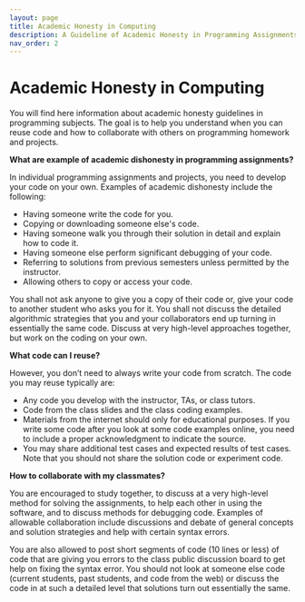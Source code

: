 ```yaml
---
layout: page
title: Academic Honesty in Computing
description: A Guideline of Academic Honesty in Programming Assignments
nav_order: 2
---
```


# Academic Honesty in Computing

You will find here information about academic honesty guidelines in programming subjects. The goal is to help you understand when you can reuse code and how to collaborate with others on programming homework and projects.

**What are example of academic dishonesty in programming assignments?**

In individual programming assignments and projects, you need to develop your code on your own. Examples of academic dishonesty include the following:
- Having someone write the code for you.
- Copying or downloading someone else's code.
- Having someone walk you through their solution in detail and explain how to code it.
- Having someone else perform significant debugging of your code.
- Referring to solutions from previous semesters unless permitted by the instructor.
- Allowing others to copy or access your code.

You shall not ask anyone to give you a copy of their code or, give your code to another student who asks you for it. You shall not discuss the detailed algorithmic strategies that you and your collaborators end up turning in essentially the same code. Discuss at very high-level approaches together, but work on the coding on your own.

**What code can I reuse?**

However, you don’t need to always write your code from scratch. The code you may reuse typically are:
- Any code you develop with the instructor, TAs, or class tutors.
- Code from the class slides and the class coding examples.
- Materials from the internet should only for educational purposes. If you write some code after you look at some code examples online, you need to include a proper acknowledgment to indicate the source.
- You may share additional test cases and expected results of test cases. Note that you should not share the solution code or experiment code.


**How to collaborate with my classmates?**

You are encouraged to study together, to discuss at a very high-level method for solving the assignments, to help each other in using the software, and to discuss methods for debugging code. Examples of allowable collaboration include discussions and debate of general concepts and solution strategies and help with certain syntax errors.

You are also allowed to post short segments of code (10 lines or less) of code that are giving you errors to the class public discussion board to get help on fixing the syntax error. You should not look at someone else code (current students, past students, and code from the web) or discuss the code in at such a detailed level that solutions turn out essentially the same.


